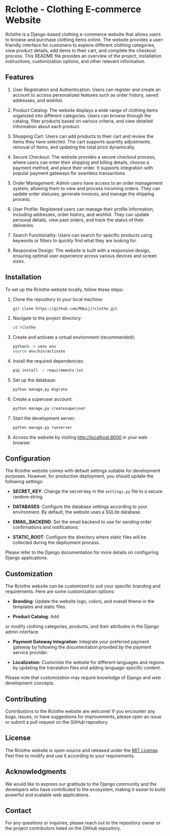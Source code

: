 # Rclothe - Clothing E-commerce Website

Rclothe is a Django-based clothing e-commerce website that allows users to browse and purchase clothing items online. The website provides a user-friendly interface for customers to explore different clothing categories, view product details, add items to their cart, and complete the checkout process. This README file provides an overview of the project, installation instructions, customization options, and other relevant information.

## Features

1. User Registration and Authentication: Users can register and create an account to access personalized features such as order history, saved addresses, and wishlist.

2. Product Catalog: The website displays a wide range of clothing items organized into different categories. Users can browse through the catalog, filter products based on various criteria, and view detailed information about each product.

3. Shopping Cart: Users can add products to their cart and review the items they have selected. The cart supports quantity adjustments, removal of items, and updating the total price dynamically.

4. Secure Checkout: The website provides a secure checkout process, where users can enter their shipping and billing details, choose a payment method, and place their order. It supports integration with popular payment gateways for seamless transactions.

5. Order Management: Admin users have access to an order management system, allowing them to view and process incoming orders. They can update order statuses, generate invoices, and manage the shipping process.

6. User Profile: Registered users can manage their profile information, including addresses, order history, and wishlist. They can update personal details, view past orders, and track the status of their deliveries.

7. Search Functionality: Users can search for specific products using keywords or filters to quickly find what they are looking for.

8. Responsive Design: The website is built with a responsive design, ensuring optimal user experience across various devices and screen sizes.

## Installation

To set up the Rclothe website locally, follow these steps:

1. Clone the repository to your local machine:

   ```bash
   git clone https://github.com/Mdwij/rclothe.git
   ```

2. Navigate to the project directory:

   ```bash
   cd rclothe
   ```

3. Create and activate a virtual environment (recommended):

   ```bash
   python3 -m venv env
   source env/bin/activate
   ```

4. Install the required dependencies:

   ```bash
   pip install -r requirements.txt
   ```

5. Set up the database:

   ```bash
   python manage.py migrate
   ```

6. Create a superuser account:

   ```bash
   python manage.py createsuperuser
   ```

7. Start the development server:

   ```bash
   python manage.py runserver
   ```

8. Access the website by visiting [http://localhost:8000](http://localhost:8000) in your web browser.

## Configuration

The Rclothe website comes with default settings suitable for development purposes. However, for production deployment, you should update the following settings:

- **SECRET_KEY**: Change the secret key in the `settings.py` file to a secure random string.

- **DATABASES**: Configure the database settings according to your environment. By default, the website uses a SQLite database.

- **EMAIL_BACKEND**: Set the email backend to use for sending order confirmations and notifications.

- **STATIC_ROOT**: Configure the directory where static files will be collected during the deployment process.

Please refer to the Django documentation for more details on configuring Django applications.

## Customization

The Rclothe website can be customized to suit your specific branding and requirements. Here are some customization options:

- **Branding**: Update the website logo, colors, and overall theme in the templates and static files.

- **Product Catalog**: Add

 or modify clothing categories, products, and their attributes in the Django admin interface.

- **Payment Gateway Integration**: Integrate your preferred payment gateway by following the documentation provided by the payment service provider.

- **Localization**: Customize the website for different languages and regions by updating the translation files and adding language-specific content.

Please note that customization may require knowledge of Django and web development concepts.

## Contributing

Contributions to the Rclothe website are welcome! If you encounter any bugs, issues, or have suggestions for improvements, please open an issue or submit a pull request on the GitHub repository.

## License

The Rclothe website is open-source and released under the [MIT License](https://opensource.org/licenses/MIT). Feel free to modify and use it according to your requirements.

## Acknowledgments

We would like to express our gratitude to the Django community and the developers who have contributed to the ecosystem, making it easier to build powerful and scalable web applications.

## Contact

For any questions or inquiries, please reach out to the repository owner or the project contributors listed on the GitHub repository.
